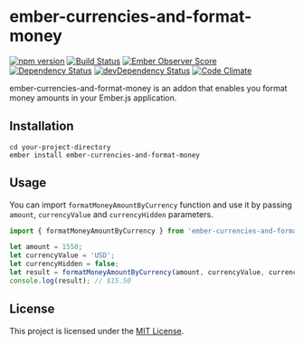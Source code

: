 ember-currencies-and-format-money
==============================================================================

[![npm version](https://badge.fury.io/js/ember-currencies-and-format-money.svg)](https://badge.fury.io/js/ember-currencies-and-format-money.svg)
[![Build Status](https://travis-ci.org/ahmetemrekilinc/ember-currencies.svg?branch=master)](https://travis-ci.org/ahmetemrekilinc/ember-currencies.svg?branch=master)
[![Ember Observer Score](https://emberobserver.com/badges/ember-currencies-and-format-money.svg)](https://emberobserver.com/badges/ember-currencies-and-format-money.svg)
[![Dependency Status](https://david-dm.org/ahmetemrekilinc/ember-currencies.svg)](https://david-dm.org/ahmetemrekilinc/ember-currencies.svg)
[![devDependency Status](https://david-dm.org/ahmetemrekilinc/ember-currencies/dev-status.svg)](https://david-dm.org/ahmetemrekilinc/ember-currencies/dev-status.svg)
[![Code Climate](https://codeclimate.com/github/ahmetemrekilinc/ember-currencies/badges/gpa.svg)](https://codeclimate.com/github/ahmetemrekilinc/ember-currencies/badges/gpa.svg)

ember-currencies-and-format-money is an addon that enables you format money amounts in your Ember.js application.

Installation
------------------------------------------------------------------------------

```
cd your-project-directory
ember install ember-currencies-and-format-money
```

Usage
------------------------------------------------------------------------------

You can import `formatMoneyAmountByCurrency` function and use it by passing `amount`, `currencyValue` and `currencyHidden` parameters.
```js
import { formatMoneyAmountByCurrency } from 'ember-currencies-and-format-money/format-amount';

let amount = 1550;
let currencyValue = 'USD';
let currencyHidden = false;
let result = formatMoneyAmountByCurrency(amount, currencyValue, currencyHidden);
console.log(result); // $15.50
```

License
------------------------------------------------------------------------------

This project is licensed under the [MIT License](LICENSE.md).
